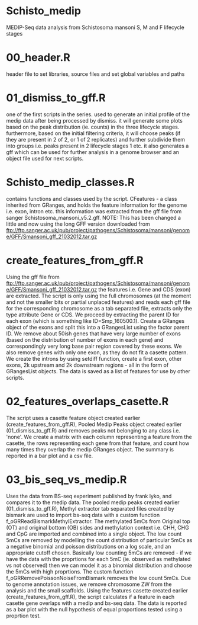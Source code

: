 # Schisto_medip
MEDIP-Seq data analysis from Schistosoma mansoni S, M and F lifecycle stages

# 00_header.R
header file to set libraries, source files and set global variables and paths

# 01_dismiss_to_gff.R
one of the first scripts in the series. used to generate an initial profile of the medip data after being processed by dismiss. 
it will generate some plots based on the peak distribution (ie. counts) in the three lifecycle stages. furthermore, based on the
initial filtering criteria, it will choose peaks (if they are present in 2 of 2, or 1 of 2 replicates) and further
subdivide them into groups i.e. peaks present in 2 lifecycle stages 1 etc. it also generates a gff which can be used
for further analysis in a genome browser and an object file used for next scripts.

# Schisto_medip_classes.R
contains functions and classes used by the script.
CFeatures - a class inherited from GRanges, and holds the feature information for the genome i.e. exon, intron etc. this
information was extracted from the gff file from sanger Schistosoma_mansoni_v5.2.gff. 
NOTE: This has been changed a little and now using the long GFF version downloaded from ftp://ftp.sanger.ac.uk/pub/project/pathogens/Schistosoma/mansoni/genome/GFF/Smansoni_gff_21032012.tar.gz

# create_features_from_gff.R
Using the gff file from ftp://ftp.sanger.ac.uk/pub/project/pathogens/Schistosoma/mansoni/genome/GFF/Smansoni_gff_21032012.tar.gz the
features i.e. Gene and CDS (exon) are extracted. The script is only using the full chromosomes (at the moment and not the smaller bits or partial unplaced features) and reads each gff file for the corresponding chromosome as a tab separated file, extracts only the type attribute Gene or CDS. We proceed by extracting the parent ID for each exon (which is something like ID=Smp_160500.1). Create a GRanges object of the exons and split this into a GRangesList using the factor parent ID. We remove about 50ish genes that have very
large number of exons (based on the distribution of number of exons in each gene) and correspondingly very long base pair region
covered by these exons. We also remove genes with only one exon, as they do not fit a casette pattern. We create the introns by
using setdiff function, create a first exon, other exons, 2k upstream and 2k downstream regions - all in the form of GRangesList
objects. The data is saved as a list of features for use by other scripts.

# 02_features_overlaps_casette.R
The script uses a casette feature object created earlier (create_features_from_gff.R), Pooled Medip Peaks object created earlier 
(01_dismiss_to_gff.R) and removes peaks not belonging to any class i.e. 'none'. We create a matrix with each column representing a 
feature from the casette, the rows representing each gene from that feature, and count how many times they overlap the medip GRanges
object. The summary is reported in a bar plot and a csv file.

# 03_bis_seq_vs_medip.R
Uses the data from BS-seq experiment published by frank lyko, and compares it to the medip data. The pooled medip peaks created 
earlier (01_dismiss_to_gff.R), Methyl extractor tab separated files created by bismark are used to import bs-seq data with a custom
function f_oGRReadBismarkMethylExtractor. The methylated 5mCs from Original top (OT) and original bottom (OB) sides and methylation
context i.e. CHH, CHG and CpG are imported and combined into a single object. The low count 5mCs are removed by modelling the count
distribution of particular 5mCs as a negative binomial and poisson distributions on a log scale, and an appropriate cutoff chosen. 
Basically low counting 5mCs are removed - if we have the data with the proprtions for each 5mC (ie. observed as methylated vs not 
observed) then we can model it as a binomial distribution and choose the 5mCs with high proprtions. The custom function 
f_oGRRemovePoissonNoiseFromBismark removes the low count 5mCs. Due to genome annotation issues, we remove chromosome ZW from the
analysis and the small scaffolds. Using the features casette created earlier (create_features_from_gff.R), the script calculates 
if a feature in each casette gene overlaps with a medip and bs-seq data. The data is reported as a bar plot with the null hypothesis
of equal proportions tested using a proprtion test.



